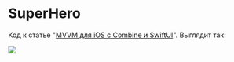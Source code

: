 # SuperHero

Код к статье "[MVVM для iOS с Combine и SwiftUI](https://4gophers.ru/articles/mvvm-combine-swiftui/#.Xt1IOp4zbUK)". Выглядит так:

![](result.gif)
